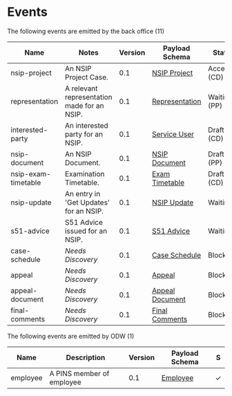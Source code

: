 # Events

The following events are emitted by the back office (11)

| Name                | Notes                                       | Version | Payload Schema                                                                           | Status        |
| ------------------- | ------------------------------------------- | ------- | ---------------------------------------------------------------------------------------- | ------------- |
| nsip-project        | An NSIP Project Case.                       | 0.1     | [NSIP Project](../apps/api/src/message-schemas/events/nsip-project.schema.json)          | Accepted (CD) |
| representation      | A relevant representation made for an NSIP. | 0.1     | [Representation](../apps/api/src/message-schemas/events/representation.schema.json)      | Waiting (PP)  |
| interested-party    | An interested party for an NSIP.            | 0.1     | [Service User](../apps/api/src/message-schemas/events/interested-party.schema.json)      | Draft (CD)    |
| nsip-document       | An NSIP Document.                           | 0.1     | [NSIP Document](../apps/api/src/message-schemas/events/nsip-document.schema.json)        | Draft (PP)    |
| nsip-exam-timetable | Examination Timetable.                      | 0.1     | [Exam Timetable](../apps/api/src/message-schemas/events/nsip-exam-timetable.schema.json) | Draft (CD)    |
| nsip-update         | An entry in 'Get Updates' for an NSIP.      | 0.1     | [NSIP Update](../apps/api/src/message-schemas/events/nsip-update.schema.json)            | Waiting       |
| s51-advice          | S51 Advice issued for an NSIP.              | 0.1     | [S51 Advice](../apps/api/src/message-schemas/events/s51-advice.schema.json)              | Waiting       |
| case-schedule       | _Needs Discovery_                           | 0.1     | [Case Schedule](../apps/api/src/message-schemas/events/case-schedule.schema.json)        | Blocked       |
| appeal              | _Needs Discovery_                           | 0.1     | [Appeal](../apps/api/src/message-schemas/events/_appeal.schema.json)                     | Blocked       |
| appeal-document     | _Needs Discovery_                           | 0.1     | [Appeal Document](../apps/api/src/message-schemas/events/_appeal-document.schema.json)   | Blocked       |
| final-comments      | _Needs Discovery_                           | 0.1     | [Final Comments](../apps/api/src/message-schemas/events/_final-comment.schema.json)      | Blocked       |

The following events are emitted by ODW (1)

| Name     | Description               | Version | Payload Schema                                                          | S   |
| -------- | ------------------------- | ------- | ----------------------------------------------------------------------- | --- |
| employee | A PINS member of employee | 0.1     | [Employee](../apps/api/src/message-schemas/events/employee.schema.json) | ✓   |
